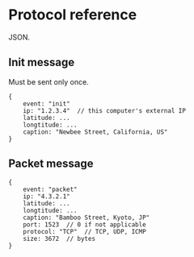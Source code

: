 # Protocol reference

JSON.


## Init message

Must be sent only once.

```
{
	event: "init"
	ip: "1.2.3.4"  // this computer's external IP
	latitude: ...
	longtitude: ...
	caption: "Newbee Street, California, US"
}
```


## Packet message

```
{
	event: "packet"
	ip: "4.3.2.1"
	latitude: ...
	longtitude: ...
	caption: "Bamboo Street, Kyoto, JP"
	port: 1523  // 0 if not applicable
	protocol: "TCP"  // TCP, UDP, ICMP
	size: 3672  // bytes
}
```
